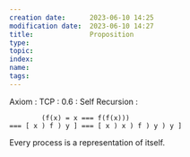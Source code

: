 ```yaml
---
creation date:		2023-06-10 14:25
modification date:	2023-06-10 14:27
title: 				Proposition
type:
topic:
index:
name:
tags: 
---
```

Axiom : TCP : 0.6 : Self Recursion : 
```
		(f(x) = x === f(f(x)))
=== [ x ) f ) y ] === [ x ) x ) f ) y ) y ]
```
Every process is a representation of itself.